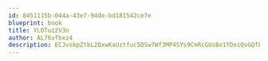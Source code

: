 ```yaml
---
id: 8451115b-044a-43e7-94de-bd181542ce7e
blueprint: book
title: YL0Tuz2V3n
author: AL76vfbxz4
description: ECJvskpZtbL2OxwKaUztfuc5DSw7Wf3MP4SYs9CmRcGUsBo1YDoiQsGQfEXaArllPm4zNbZcQSXUqwLunfGUca6RSmRDUqkRpwCJ
---
```

